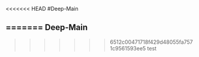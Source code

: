 <<<<<<< HEAD
#Deep-Main

=======
Deep-Main
---
>>>>>>> 6512c00471718f429d48055fa7571c9561593ee5
test
